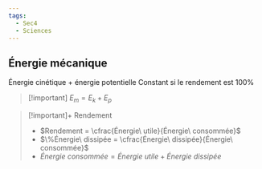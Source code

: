 ```yaml
---
tags:
  - Sec4
  - Sciences
---
```


## Énergie mécanique

Énergie cinétique + énergie potentielle
Constant si le rendement est 100%

> [!important] $E_m = E_k + E_p$

> [!important]+ Rendement
> - $Rendement = \cfrac{Énergie\ utile}{Énergie\ consommée}$
> - $\%Énergie\ dissipée = \cfrac{Énergie\ dissipée}{Énergie\ consommée}$
> - $Énergie\ consommée = Énergie\ utile + Énergie\ dissipée$